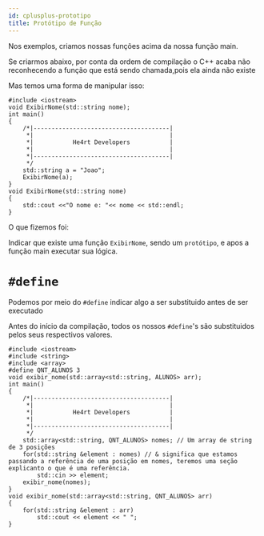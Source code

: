 ```yaml
---
id: cplusplus-prototipo
title: Protótipo de Função
---
```


Nos exemplos, criamos nossas funções acima da nossa função main.

Se criarmos abaixo, por conta da ordem de compilação o C++ acaba não reconhecendo a função que está sendo chamada,pois ela ainda não existe

Mas temos uma forma de manipular isso:

```cpp{0}
#include <iostream>
void ExibirNome(std::string nome);
int main()
{
    /*|--------------------------------------|
     *|                                      |
     *|           He4rt Developers           |
     *|                                      |
     *|--------------------------------------|
     */
    std::string a = "Joao";
    ExibirNome(a);
}
void ExibirNome(std::string nome)
{
    std::cout <<"O nome e: "<< nome << std::endl;
}
```

O que fizemos foi:

Indicar que existe uma função `ExibirNome`, sendo um `protótipo`, e apos a função main executar sua lógica.

# `#define`

Podemos por meio do `#define` indicar algo a ser substituido antes de ser executado

Antes do início da compilação, todos os nossos `#define`'s são substituidos pelos seus respectivos valores.

```cpp{0}
#include <iostream>
#include <string>
#include <array>
#define QNT_ALUNOS 3
void exibir_nome(std::array<std::string, ALUNOS> arr);
int main()
{
    /*|--------------------------------------|
     *|                                      |
     *|           He4rt Developers           |
     *|                                      |
     *|--------------------------------------|
     */
    std::array<std::string, QNT_ALUNOS> nomes; // Um array de string de 3 posições
    for(std::string &element : nomes) // & significa que estamos passando a referência de uma posição em nomes, teremos uma seção explicanto o que é uma referência.
        std::cin >> element;
    exibir_nome(nomes);
}
void exibir_nome(std::array<std::string, QNT_ALUNOS> arr)
{
    for(std::string &element : arr)
        std::cout << element << " ";
}
```
